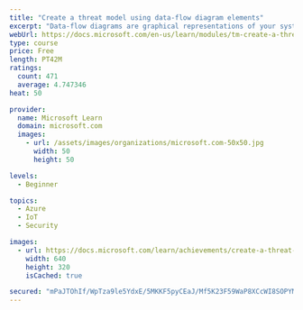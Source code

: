 ```yaml
---
title: "Create a threat model using data-flow diagram elements"
excerpt: "Data-flow diagrams are graphical representations of your system and should specify each element, their interactions and context."
webUrl: https://docs.microsoft.com/en-us/learn/modules/tm-create-a-threat-model-using-foundational-data-flow-diagram-elements/
type: course
price: Free
length: PT42M
ratings:
  count: 471
  average: 4.747346
heat: 50

provider:
  name: Microsoft Learn
  domain: microsoft.com
  images:
    - url: /assets/images/organizations/microsoft.com-50x50.jpg
      width: 50
      height: 50

levels:
  - Beginner

topics:
  - Azure
  - IoT
  - Security

images:
  - url: https://docs.microsoft.com/learn/achievements/create-a-threat-model-using-data-flow-diagram-elements-social.png
    width: 640
    height: 320
    isCached: true

secured: "mPaJTOhIf/WpTza9le5YdxE/5MKKF5pyCEaJ/Mf5K23F59WaP8XCcWI8SOPYMCGaD/y2UG1KIY5/v7mzN11sjG6CWORTr0iUrtvFFoL5ADBasIk6BS32rEjYmLAd1DBbPegA+0pjWUUxG4T0g78h2CVjMOOcqC/7bRjyN7NnePXJxhEqWJSi9DOcNTI8PvghB+d0IfrpwalGgCcMwIQz/h40CLnfuo6XtU4lEQaIvMAtD0By+92WUPq9ZZPSmbeUQdgURHur1lKLLj1k/XrHQViRScgNMqgbwh4ovH6EabUMP5rsnNCCGrumQ5ydaPr83IEiR+bPnfMJml5eL4rF492lw41o6GWSIIeznapOu/Mh3KpcM6EH09Cqqvnc76tBUHWJFgns4KkA++tpxleG2klAHd1mKJHaq3Hp3l0uVG0=;rJhu4jor9KJjZql7Qr+Z7Q=="
---
```


